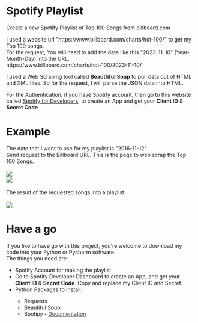 # Spotify Playlist
Create a new Spotify Playlist of Top 100 Songs from billboard.com<br>

<p>I used a website url "https://www.billboard.com/charts/hot-100/" to get my Top 100 songs.<br>For the request, You will need to add the date like this "2023-11-10" (Year-Month-Day) into the URL.<br> https://www.billboard.com/charts/hot-100/2023-11-10/</p>
<p>I used a Web Scraping tool called <strong>Beautfiful Soup</strong> to pull data out of HTML and XML files. So for the request, I will parse the JSON data into HTML.</p>
<p>For the Authentication, if you have Spotify account, then go to this website called <a href="https://developer.spotify.com/dashboard">Spotify for Developers</a>, to create an App and get your <strong>Client ID</strong> & <strong>Secret Code</strong>.</p>

# Example
<p>The date that I want to use for my playlist is "2016-11-12".<br>Send request to the Billboard URL. This is the page to web scrap the Top 100 Songs.<br><br><img src="https://github.com/AndyRockZZZ/SpotifyPlaylist/assets/25687861/b924eded-186a-4dc3-91f8-49c3d18fcd56"><br><img src="https://github.com/AndyRockZZZ/SpotifyPlaylist/assets/25687861/b1dddbaf-02cc-4ec9-b62c-accc196fdbd8"><br><br>The result of the requested songs into a playlist.<br><br><img src="https://github.com/AndyRockZZZ/SpotifyPlaylist/assets/25687861/68d73d3e-9119-4eda-b6df-21b05d8fc889"></p>

# Have a go
<p>If you like to have go with this project, you're welcome to download my code into your Python or Pycharm software.<br>The things you need are:
  <ul>
    <li>Spotify Account for making the playlist.</li>
    <li>Go to Spotify Developer Dashboard to create an App, and get your <strong>Client ID</strong> & <strong>Secret Code</strong>. Copy and replace my Client ID and Secret.</li>
    <li>Python Packages to Install:</li>
    <ul>
      <li>Requests</li>
      <li>Beautiful Soup</li>
      <li>Spotipy - <a href="https://pypi.org/project/spotipy/">Documentation</a></li>
    </ul>
  </ul>
</p>

